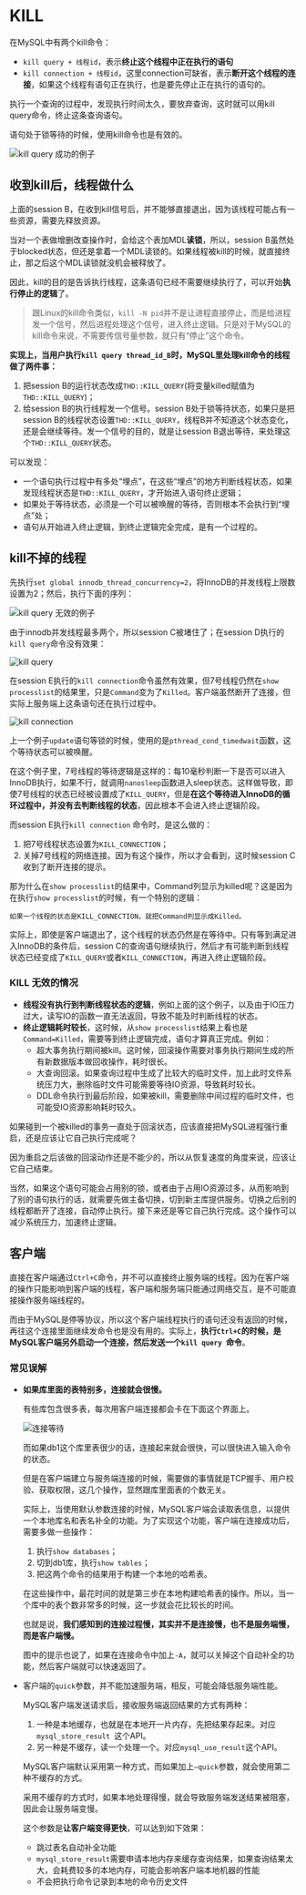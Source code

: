 # KILL

在MySQL中有两个kill命令：

- `kill query + 线程id`，表示**终止这个线程中正在执行的语句**
- `kill connection + 线程id`，这里connection可缺省，表示**断开这个线程的连接**，如果这个线程有语句正在执行，也是要先停止正在执行的语句的。

执行一个查询的过程中，发现执行时间太久，要放弃查询，这时就可以用kill query命令，终止这条查询语句。

语句处于锁等待的时候，使用kill命令也是有效的。

![kill query 成功的例子](kill.assets/17f88dc70c3fbe06a7738a0ac01db4d0.png)



## 收到kill后，线程做什么

上面的session B，在收到kill信号后，并不能够直接退出，因为该线程可能占有一些资源，需要先释放资源。

当对一个表做增删改查操作时，会给这个表加MDL**读锁**，所以，session B虽然处于blocked状态，但还是拿着一个MDL读锁的。如果线程被kill的时候，就直接终止，那之后这个MDL读锁就没机会被释放了。

因此，kill的目的是告诉执行线程，这条语句已经不需要继续执行了，可以开始**执行停止的逻辑**了。

> 跟Linux的kill命令类似，`kill -N pid`并不是让进程直接停止，而是给进程发一个信号，然后进程处理这个信号，进入终止逻辑。只是对于MySQL的kill命令来说，不需要传信号量参数，就只有“停止”这个命令。



**实现上，当用户执行`kill query thread_id_B`时，MySQL里处理kill命令的线程做了两件事：**

1. 把session B的运行状态改成`THD::KILL_QUERY`(将变量killed赋值为`THD::KILL_QUERY`)；
2. 给session B的执行线程发一个信号。session B处于锁等待状态，如果只是把session B的线程状态设置`THD::KILL_QUERY`，线程B并不知道这个状态变化，还是会继续等待。发一个信号的目的，就是让session B退出等待，来处理这个`THD::KILL_QUERY`状态。

可以发现：

- 一个语句执行过程中有多处“埋点”，在这些“埋点”的地方判断线程状态，如果发现线程状态是`THD::KILL_QUERY`，才开始进入语句终止逻辑；
- 如果处于等待状态，必须是一个可以被唤醒的等待，否则根本不会执行到“埋点”处；
- 语句从开始进入终止逻辑，到终止逻辑完全完成，是有一个过程的。



## kill不掉的线程

先执行`set global innodb_thread_concurrency=2`，将InnoDB的并发线程上限数设置为2；然后，执行下面的序列：

![kill query 无效的例子](kill.assets/32e4341409fabfe271db3dd4c4df696e.png)

由于innodb并发线程最多两个，所以session C被堵住了；在session D执行的`kill query`命令没有效果：

![kill query](kill.assets/1588298143645.png)

在session E执行的`kill connection`命令虽然有效果，但7号线程仍然在`show processlist`的结果里，只是`Command`变为了`Killed`。客户端虽然断开了连接，但实际上服务端上这条语句还在执行过程中。

![kill connection](kill.assets/1588298221153.png)

上一个例子`update`语句等锁的时候，使用的是`pthread_cond_timedwait`函数，这个等待状态可以被唤醒。

在这个例子里，7号线程的等待逻辑是这样的：每10毫秒判断一下是否可以进入InnoDB执行，如果不行，就调用`nanosleep`函数进入sleep状态。这样做导致，即使7号线程的状态已经被设置成了`KILL_QUERY`，但是**在这个等待进入InnoDB的循环过程中，并没有去判断线程的状态**，因此根本不会进入终止逻辑阶段。

而session E执行`kill connection` 命令时，是这么做的：

1. 把7号线程状态设置为`KILL_CONNECTION`；
2. 关掉7号线程的网络连接。因为有这个操作，所以才会看到，这时候session C收到了断开连接的提示。

那为什么在`show processlist`的结果中，Command列显示为killed呢？这是因为在执行`show processlist`的时候，有一个特别的逻辑：

```
如果一个线程的状态是KILL_CONNECTION，就把Command列显示成Killed。
```

实际上，即使是客户端退出了，这个线程的状态仍然是在等待中。只有等到满足进入InnoDB的条件后，session C的查询语句继续执行，然后才有可能判断到线程状态已经变成了`KILL_QUERY`或者`KILL_CONNECTION`，再进入终止逻辑阶段。



### KILL 无效的情况

- **线程没有执行到判断线程状态的逻辑**，例如上面的这个例子，以及由于IO压力过大，读写IO的函数一直无法返回，导致不能及时判断线程的状态。
- **终止逻辑耗时较长**，这时候，从`show processlist`结果上看也是`Command=Killed`，需要等到终止逻辑完成，语句才算真正完成。例如：
  - 超大事务执行期间被kill。这时候，回滚操作需要对事务执行期间生成的所有新数据版本做回收操作，耗时很长。
  - 大查询回滚。如果查询过程中生成了比较大的临时文件，加上此时文件系统压力大，删除临时文件可能需要等待IO资源，导致耗时较长。
  - DDL命令执行到最后阶段，如果被kill，需要删除中间过程的临时文件，也可能受IO资源影响耗时较久。



如果碰到一个被killed的事务一直处于回滚状态，应该直接把MySQL进程强行重启，还是应该让它自己执行完成呢？

因为重启之后该做的回滚动作还是不能少的，所以从恢复速度的角度来说，应该让它自己结束。

当然，如果这个语句可能会占用别的锁，或者由于占用IO资源过多，从而影响到了别的语句执行的话，就需要先做主备切换，切到新主库提供服务。切换之后别的线程都断开了连接，自动停止执行。接下来还是等它自己执行完成。这个操作可以减少系统压力，加速终止逻辑。



## 客户端

直接在客户端通过`Ctrl+C`命令，并不可以直接终止服务端的线程。因为在客户端的操作只能影响到客户端的线程，客户端和服务端只能通过网络交互，是不可能直接操作服务端线程的。

而由于MySQL是停等协议，所以这个客户端线程执行的语句还没有返回的时候，再往这个连接里面继续发命令也是没有用的。实际上，**执行`Ctrl+C`的时候，是MySQL客户端另外启动一个连接，然后发送一个`kill query `命令**。



### 常见误解

- **如果库里面的表特别多，连接就会很慢。**

  有些库包含很多表，每次用客户端连接都会卡在下面这个界面上。

  ![连接等待](kill.assets/7e4666bfd580505180c77447d1f44c83.png)

  而如果db1这个库里表很少的话，连接起来就会很快，可以很快进入输入命令的状态。

  但是在客户端建立与服务端连接的时候，需要做的事情就是TCP握手、用户校验、获取权限，这几个操作，显然跟库里面表的个数无关。

  实际上，当使用默认参数连接的时候，MySQL客户端会读取表信息，以提供一个本地库名和表名补全的功能。为了实现这个功能，客户端在连接成功后，需要多做一些操作：

  1. 执行`show databases`；
  2. 切到db1库，执行`show tables`；
  3. 把这两个命令的结果用于构建一个本地的哈希表。

  在这些操作中，最花时间的就是第三步在本地构建哈希表的操作。所以，当一个库中的表个数非常多的时候，这一步就会花比较长的时间。

  也就是说，**我们感知到的连接过程慢，其实并不是连接慢，也不是服务端慢，而是客户端慢。**

  图中的提示也说了，如果在连接命令中加上`-A`，就可以关掉这个自动补全的功能，然后客户端就可以快速返回了。

- 客户端的`quick`参数，并不能加速服务端，相反，可能会降低服务端性能。

  MySQL客户端发送请求后，接收服务端返回结果的方式有两种：

  1. 一种是本地缓存，也就是在本地开一片内存，先把结果存起来。对应`mysql_store_result `这个API。
  2. 另一种是不缓存，读一个处理一个。对应`mysql_use_result`这个API。

  MySQL客户端默认采用第一种方式，而如果加上`–quick`参数，就会使用第二种不缓存的方式。

  采用不缓存的方式时，如果本地处理得慢，就会导致服务端发送结果被阻塞，因此会让服务端变慢。

  这个参数是**让客户端变得更快**，可以达到如下效果：

  - 跳过表名自动补全功能
  - `mysql_store_result`需要申请本地内存来缓存查询结果，如果查询结果太大，会耗费较多的本地内存，可能会影响客户端本地机器的性能
  - 不会把执行命令记录到本地的命令历史文件











